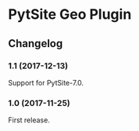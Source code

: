 # PytSite Geo Plugin


## Changelog


### 1.1 (2017-12-13)

Support for PytSite-7.0.


### 1.0 (2017-11-25)

First release.
